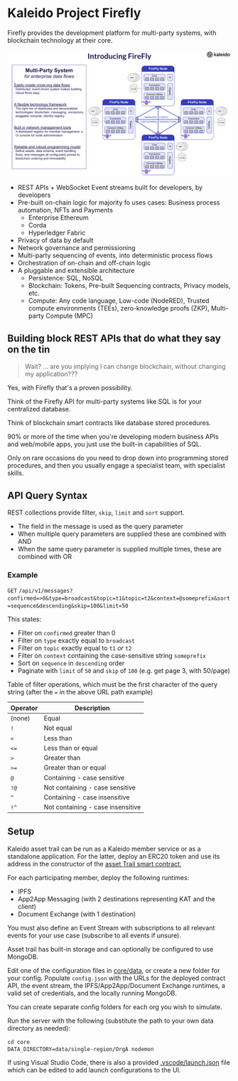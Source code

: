 # Kaleido Project Firefly

Firefly provides the development platform for multi-party systems, with blockchain technology at their core.

![Introducing Firefly](./architecture/intro_to_firefly_teaser.svg)

- REST APIs + WebSocket Event streams built for developers, by developers
- Pre-built on-chain logic for majority fo uses cases: Business process automation, NFTs and Payments
  - Enterprise Ethereum
  - Corda
  - Hyperledger Fabric
- Privacy of data by default
- Network governance and permissioning
- Multi-party sequencing of events, into deterministic process flows
- Orchestration of on-chain and off-chain logic
- A pluggable and extensible architecture
  - Persistence: SQL, NoSQL
  - Blockchain: Tokens, Pre-built Sequencing contracts, Privacy models, etc.
  - Compute: Any code language, Low-code (NodeRED), Trusted compute environments (TEEs), zero-knowledge proofs (ZKP), Multi-party Compute (MPC)

## Building block REST APIs that do what they say on the tin

> Wait? ... are you implying I can change blockchain, without changing my application???

Yes, with Firefly that's a proven possibility.

Think of the Firefly API for multi-party systems like SQL is for your centralized database.

Think of blockchain smart contracts like database stored procedures.

90% or more of the time when you're developing modern business APIs and web/mobile apps, you just use the built-in capabilities of SQL.

Only on rare occasions do you need to drop down into programming stored procedures, and then you usually engage a specialist team, with specialist skills.

## API Query Syntax

REST collections provide filter, `skip`, `limit` and `sort` support.
- The field in the message is used as the query parameter
- When multiple query parameters are supplied these are combined with AND
- When the same query parameter is supplied multiple times, these are combined with OR

### Example

`GET` `/api/v1/messages?confirmed=>0&type=broadcast&topic=t1&topic=t2&context=@someprefix&sort=sequence&descending&skip=100&limit=50`

This states:

- Filter on `confirmed` greater than 0
- Filter on `type` exactly equal to `broadcast`
- Filter on `topic` exactly equal to `t1` _or_ `t2`
- Filter on `context` containing the case-sensitive string `someprefix`
- Sort on `sequence` in `descending` order
- Paginate with `limit` of `50` and `skip` of `100` (e.g. get page 3, with 50/page)

Table of filter operations, which must be the first character of the query string (after the `=` in the above URL path example)

| Operator | Description                       |
|----------|-----------------------------------|
| (none)   | Equal                             |
| `!`      | Not equal                         |
| `<`      | Less than                         |
| `<=`     | Less than or equal                |
| `>`      | Greater than                      |
| `>=`     | Greater than or equal             |
| `@`      | Containing - case sensitive       |
| `!@`     | Not containing - case sensitive   |
| `^`      | Containing - case insensitive     |
| `!^`     | Not containing - case insensitive |

## Setup

Kaleido asset trail can be run as a Kaleido member service or as a standalone application.
For the latter, deploy an ERC20 token and use its address in the constructor of the [asset Trail smart contract](solidity_new/contracts/AssetTrail.sol),

For each participating member, deploy the following runtimes:
* IPFS
* App2App Messaging (with 2 destinations representing KAT and the client)
* Document Exchange (with 1 destination)

You must also define an Event Stream with subscriptions to all relevant
events for your use case (subscribe to all events if unsure).

Asset trail has built-in storage and can optionally be configured to use MongoDB.

Edit one of the configuration files in [core/data](core/data), or create a new folder for your config.
Populate `config.json` with the URLs for the deployed contract API, the event stream, the IPFS/App2App/Document
Exchange runtimes, a valid set of credentials, and the locally running MongoDB.

You can create separate config folders for each org you wish to simulate.

Run the server with the following (substitute the path to your own data directory as needed):
```
cd core
DATA_DIRECTORY=data/single-region/OrgA nodemon
```

If using Visual Studio Code, there is also a provided [.vscode/launch.json](launch.json) file which can be
edited to add launch configurations to the UI.
